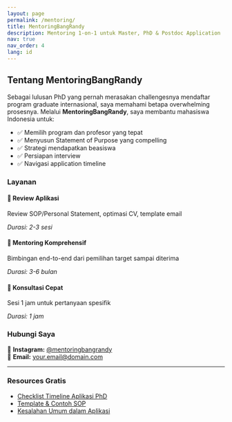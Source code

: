 ```yaml
---
layout: page
permalink: /mentoring/
title: MentoringBangRandy
description: Mentoring 1-on-1 untuk Master, PhD & Postdoc Application
nav: true
nav_order: 4
lang: id
---
```


## Tentang MentoringBangRandy

Sebagai lulusan PhD yang pernah merasakan challengesnya mendaftar program graduate internasional, saya memahami betapa overwhelming prosesnya. Melalui **MentoringBangRandy**, saya membantu mahasiswa Indonesia untuk:

- ✅ Memilih program dan profesor yang tepat
- ✅ Menyusun Statement of Purpose yang compelling
- ✅ Strategi mendapatkan beasiswa
- ✅ Persiapan interview
- ✅ Navigasi application timeline

### Layanan

<div class="row mt-3">
  <div class="col-md-4">
    <div class="card h-100">
      <div class="card-body">
        <h4>📝 Review Aplikasi</h4>
        <p>Review SOP/Personal Statement, optimasi CV, template email</p>
        <p><em>Durasi: 2-3 sesi</em></p>
      </div>
    </div>
  </div>
  
  <div class="col-md-4">
    <div class="card h-100">
      <div class="card-body">
        <h4>🚀 Mentoring Komprehensif</h4>
        <p>Bimbingan end-to-end dari pemilihan target sampai diterima</p>
        <p><em>Durasi: 3-6 bulan</em></p>
      </div>
    </div>
  </div>
  
  <div class="col-md-4">
    <div class="card h-100">
      <div class="card-body">
        <h4>💬 Konsultasi Cepat</h4>
        <p>Sesi 1 jam untuk pertanyaan spesifik</p>
        <p><em>Durasi: 1 jam</em></p>
      </div>
    </div>
  </div>
</div>

### Hubungi Saya

📱 **Instagram:** [@mentoringbangrandy](https://instagram.com/fransfela)  
📧 **Email:** [your.email@domain.com](mailto:randyrff@gmail.com)

---

### Resources Gratis

- [Checklist Timeline Aplikasi PhD](#)
- [Template & Contoh SOP](#)
- [Kesalahan Umum dalam Aplikasi](#)
